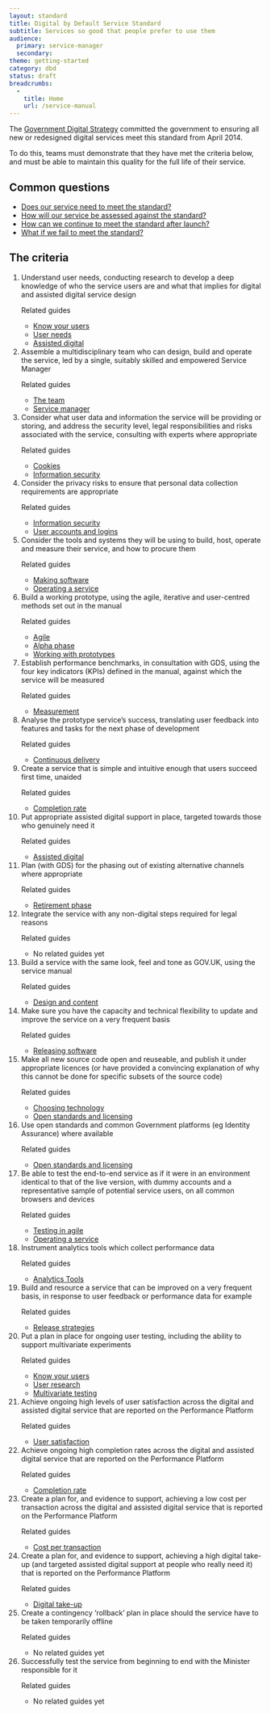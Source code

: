 ```yaml
---
layout: standard
title: Digital by Default Service Standard
subtitle: Services so good that people prefer to use them
audience:
  primary: service-manager
  secondary:
theme: getting-started
category: dbd
status: draft
breadcrumbs:
  -
    title: Home
    url: /service-manual
---
```


<div class="intro">

  <p>The <a href="http://publications.cabinetoffice.gov.uk/digital/strategy/">Government Digital Strategy</a> committed the government to ensuring all new or redesigned digital services meet this standard from April 2014.</p>

  <p>To do this, teams must demonstrate that they have met the criteria below, and must be able to maintain this quality for the full life of their service.</p>

  <h2>Common questions</h2>
  <ul>
    <li><a href="/service-manual/digital-by-default/scope-of-the-standard.html">Does our service need to meet the standard?</a></li>
    <li><a href="/service-manual/digital-by-default/awarding-the-standard.html">How will our service be assessed against the standard?</a></li>
    <li><a href="/service-manual/digital-by-default/maintaining-the-standard.html">How can we continue to meet the standard after launch?</a></li>
    <li><a href="/service-manual/digital-by-default/failure-to-meet-the-standard.html">What if we fail to meet the standard?</a></li>
  </ul>

  <h2>The criteria</h2>
</div>



<ol class="standard">
  <li id="criterion-1">
    <div class="point">Understand user needs, conducting research to develop a deep knowledge of who the service users are and what that implies for digital and assisted digital service design</div>
    <div class="guidance">
      <p>Related guides</p>
      <ul>
        <li><a href="/service-manual/users">Know your users</a></li>
        <li><a href="/service-manual/users/user-needs.html">User needs</a></li>
        <li><a href="/service-manual/assisted-digital">Assisted digital</a></li>
      </ul>
    </div>
  </li>
  <li id="criterion-2">
    <div class="point">
      Assemble a multidisciplinary team who can design, build and operate the service, led by a single, suitably skilled and empowered Service Manager
    </div>
    <div class="guidance">
      <p>Related guides</p>
      <ul>
        <li><a href="/service-manual/the-team">The team</a></li>
        <li><a href="/service-manual/the-team/service-manager.html">Service manager</a></li>
      </ul>
    </div>
  </li>
  <li id="criterion-3">
    <div class="point">Consider what user data and information the service will be providing or storing, and address the security level, legal responsibilities and risks associated with the service, consulting with experts where appropriate</div>
    <div class="guidance">
      <p>Related guides</p>
      <ul>
        <li><a href="/service-manual/making-software/cookies.html">Cookies</a></li>
        <li><a href="/service-manual/making-software/information-security.html">Information security</a></li>
      </ul>
    </div>
  </li>
  <li id="criterion-4">
    <div class="point">Consider the privacy risks to ensure that personal data collection requirements are appropriate</div>
    <div class="guidance">
      <p>Related guides</p>
      <ul>
        <li><a href="/service-manual/making-software/information-security.html">Information security</a></li>
        <li><a href="/service-manual/making-software/logins.html">User accounts and logins</a></li>
      </ul>
    </div>
  </li>
  <li id="criterion-5">
    <div class="point">Consider the tools and systems they will be using to build, host, operate and measure their service, and how to procure them</div>
    <div class="guidance">
      <p>Related guides</p>
      <ul>
        <li><a href="/service-manual/making-software">Making software</a></li>
        <li><a href="/service-manual/operations">Operating a service</a></li>
      </ul>
    </div>
  </li>
  <li id="criterion-6">
    <div class="point">Build a working prototype, using the agile, iterative and user-centred methods set out in the manual</div>
    <div class="guidance">
    <p>Related guides</p>
      <ul>
        <li><a href="/service-manual/agile">Agile</a></li>
        <li><a href="/service-manual/phases/alpha.html">Alpha phase</a></li>
        <li><a href="/service-manual/design-and-content/working-with-prototypes.html">Working with prototypes</a></li>
      </ul>
    </div>
  </li>
  <li id="criterion-7">
    <div class="point">Establish performance benchmarks, in consultation with GDS, using the four key indicators (KPIs) defined in the manual, against which the service will be measured</div>
    <div class="guidance">
      <p>Related guides</p>
      <ul>
        <li><a href="/service-manual/measurement">Measurement</a></li>
      </ul>
    </div>
  </li>
  <li id="criterion-8">
    <div class="point">Analyse the prototype service’s success, translating user feedback into features and tasks for the next phase of development</div>
    <div class="guidance">
      <p>Related guides</p>
      <ul>
        <li><a href="/service-manual/agile/continuous-delivery.html">Continuous delivery</a></li>
      </ul>
    </div>
  </li>
  <li id="criterion-9">
    <div class="point">Create a service that is simple and intuitive enough that users succeed first time, unaided</div>
    <div class="guidance">
      <p>Related guides</p>
      <ul>
  		<li><a href="/service-manual/measurement/completion-rate.html">Completion rate</a></li>
      </ul>
    </div>
  </li>
  <li id="criterion-10">
    <div class="point">Put appropriate assisted digital support in place, targeted towards those who genuinely need it</div>
    <div class="guidance">
      <p>Related guides</p>
      <ul>
        <li><a href="/service-manual/assisted-digital">Assisted digital</a></li>
      </ul>
    </div>
  </li>
  <li id="criterion-11">
    <div class="point">Plan (with GDS) for the phasing out of existing alternative channels where appropriate</div>
    <div class="guidance">
      <p>Related guides</p>
      <ul>
        <li><a href="/service-manual/phases/retirement.html">Retirement phase</a></li>
      </ul>
    </div>
  </li>
  <li id="criterion-12">
    <div class="point">Integrate the service with any non-digital steps required for legal reasons</div>
    <div class="guidance">
      <p>Related guides</p>
      <ul>
        <li>No related guides yet</li>
      </ul>
    </div>
  </li>
  <li id="criterion-13">
    <div class="point">Build a service with the same look, feel and tone as GOV.UK, using the service manual</div>
    <div class="guidance">
      <p>Related guides</p>
      <ul>
        <li><a href="/service-manual/design-and-content">Design and content</a></li>
      </ul>
    </div>
  </li>
  <li id="criterion-14">
    <div class="point">Make sure you have the capacity and technical flexibility to update and improve the service on a very frequent basis</div>
    <div class="guidance">
      <p>Related guides</p>
      <ul>
        <li><a href="/service-manual/making-software/release-strategies.html">Releasing software</a></li>
      </ul>
    </div>
  </li>
  <li id="criterion-15">
    <div class="point">Make all new source code open and reuseable, and publish it under appropriate licences (or have provided a convincing explanation of why this cannot be done for specific subsets of the source code)</div>
    <div class="guidance">
      <p>Related guides</p>
      <ul>
        <li><a href="/service-manual/making-software/choosing-technology.html">Choosing technology</a></li>
        <li><a href="/service-manual/making-software/open-standards-and-licensing.html">Open standards and licensing</a></li>
      </ul>
    </div>
  </li>
  <li id="criterion-16">
    <div class="point">Use open standards and common Government platforms (eg Identity Assurance) where available</div>
    <div class="guidance">
      <p>Related guides</p>
      <ul>
        <li><a href="/service-manual/making-software/open-standards-and-licensing.html">Open standards and licensing</a></li>
      </ul>
    </div>
  </li>
  <li id="criterion-17">
    <div class="point">Be able to test the end-to-end service as if it were in an environment identical to that of the live version, with dummy accounts and a representative sample of potential service users, on all common browsers and devices</div>
    <div class="guidance">
      <p>Related guides</p>
      <ul>
        <li><a href="/service-manual/making-software/testing-in-agile.html">Testing in agile</a></li>
        <li><a href="/service-manual/operations">Operating a service</a></li>
      </ul>
    </div>
  </li>
  <li id="criterion-18">
    <div class="point">Instrument analytics tools which collect performance data</div>
    <div class="guidance">
      <p>Related guides</p>
      <ul>
        <li><a href="/service-manual/making-software/analytics-tools.html">Analytics Tools</a></li>
      </ul>
    </div>
  </li>
  <li id="criterion-19">
    <div class="point">Build and resource a service that can be improved on a very frequent basis, in response to user feedback or performance data for example</div>
    <div class="guidance">
      <p>Related guides</p>
      <ul>
        <li><a href="/service-manual/making-software/release-strategies.html">Release strategies</a></li>
      </ul>
    </div>
  </li>
  <li id="criterion-20">
    <div class="point">Put a plan in place for ongoing user testing, including the ability to support multivariate experiments</div>
    <div class="guidance">
      <p>Related guides</p>
      <ul>
        <li><a href="/service-manual/users">Know your users</a></li>
        <li><a href="/service-manual/users/user-research">User research</a></li>
        <li><a href="/service-manual/users/user-research/multivariate-testing.html">Multivariate testing</a></li>
      </ul>
    </div>
  </li>
  <li id="criterion-21">
    <div class="point">Achieve ongoing high levels of user satisfaction across the digital and assisted digital service that are reported on the Performance Platform</div>
    <div class="guidance">
      <p>Related guides</p>
      <ul>
        <li><a href="/service-manual/measurement/user-satisfaction.html">User satisfaction</a></li>
      </ul>
    </div>
  </li>
  <li id="criterion-22">
    <div class="point">Achieve ongoing high completion rates across the digital and assisted digital service that are reported on the Performance Platform</div>
    <div class="guidance">
      <p>Related guides</p>
      <ul>
        <li><a href="/service-manual/measurement/completion-rate.html">Completion rate</a></li>
      </ul>
    </div>
  </li>
  <li id="criterion-23">
    <div class="point">Create a plan for, and evidence to support, achieving a low cost per transaction across the digital and assisted digital service that is reported on the Performance Platform</div>
    <div class="guidance">
      <p>Related guides</p>
      <ul>
        <li><a href="/service-manual/measurement/cost-per-transaction.html">Cost per transaction</a></li>
      </ul>
    </div>
  </li>
  <li id="criterion-24">
    <div class="point">Create a plan for, and evidence to support, achieving a high digital take-up (and targeted assisted digital support at people who really need it) that is reported on the Performance Platform</div>
    <div class="guidance">
      <p>Related guides</p>
      <ul>
        <li><a href="/service-manual/measurement/digital-takeup.html">Digital take-up</a></li>
      </ul>
    </div>
  </li>
  <li id="criterion-25">
    <div class="point">Create a contingency ‘rollback’ plan in place should the service have to be taken temporarily offline</div>
    <div class="guidance">
      <p>Related guides</p>
      <ul>
        <li>No related guides yet</li>
      </ul>
    </div>
  </li>
  <li id="criterion-26">
    <div class="point">Successfully test the service from beginning to end with the Minister responsible for it</div>
    <div class="guidance">
      <p>Related guides</p>
      <ul>
        <li>No related guides yet</li>
      </ul>
    </div>
  </li>
</ol>


